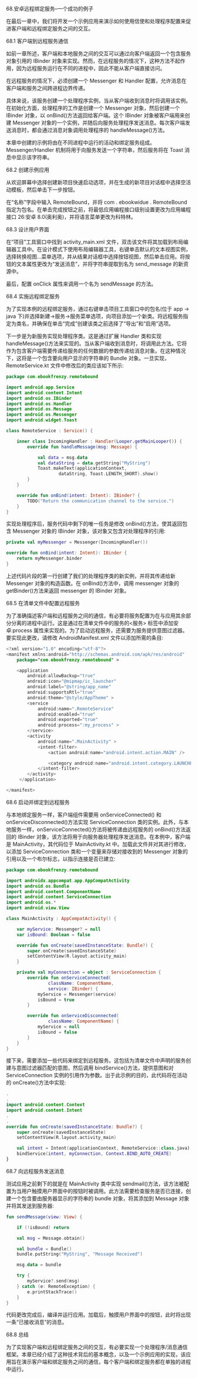 68.安卓远程绑定服务–一个成功的例子

在最后一章中，我们将开发一个示例应用来演示如何使用信使和处理程序配置来促进客户端和远程绑定服务之间的交互。

68.1 客户端到远程服务通信

如前一章所述，客户端和本地服务之间的交互可以通过向客户端返回一个包含服务对象引用的 IBinder 对象来实现。然而，在远程服务的情况下，这种方法不起作用，因为远程服务运行在不同的进程中，因此不能从客户端直接访问。

在远程服务的情况下，必须创建一个 Messenger 和 Handler 配置，允许消息在客户端和服务之间跨进程边界传递。

具体来说，该服务创建一个处理程序实例，当从客户端收到消息时将调用该实例。在初始化方面，处理程序的工作是创建一个 Messenger 对象，然后创建一个 IBinder 对象，以 onBind()方法返回给客户端。这个 IBinder 对象被客户端用来创建 Messenger 对象的一个实例，并随后向服务处理程序发送消息。每次客户端发送消息时，都会通过消息对象调用处理程序的 handleMessage()方法。

本章中创建的示例将由在不同进程中运行的活动和绑定服务组成。Messenger/Handler 机制将用于向服务发送一个字符串，然后服务将在 Toast 消息中显示该字符串。

68.2 创建示例应用

从欢迎屏幕中选择创建新项目快速启动选项，并在生成的新项目对话框中选择空活动模板，然后单击下一步按钮。

在“名称”字段中输入 RemoteBound，并将 com . ebookwidue . RemoteBound 指定为包名。在单击完成按钮之前，将最低应用编程接口级别设置更改为应用编程接口 26:安卓 8.0(奥利奥)，并将语言菜单更改为科特林。

68.3 设计用户界面

在“项目”工具窗口中找到 activity_main.xml 文件，双击该文件将其加载到布局编辑器工具中。在设计模式下使用布局编辑器工具，右键单击默认的文本视图实例，选择转换视图...菜单选项，并从结果对话框中选择按钮视图，然后单击应用。将按钮的文本属性更改为“发送消息”，并将字符串提取到名为 send_message 的新资源中。

最后，配置 onClick 属性来调用一个名为 sendMessage 的方法。

68.4 实施远程绑定服务

为了实现本例的远程绑定服务，通过右键单击项目工具窗口中的包名(位于 app -> java 下)并选择新建->服务->服务菜单选项，向项目添加一个新类。将远程服务指定为类名，并确保在单击“完成”创建该类之前选择了“导出”和“启用”选项。

下一步是为新服务实现处理程序类。这是通过扩展 Handler 类和实现 handleMessage()方法来实现的。当从客户端收到消息时，将调用此方法。它将作为包含客户端需要传递给服务的任何数据的参数传递给消息对象。在这种情况下，这将是一个包含要向用户显示的字符串的 Bundle 对象。一旦实现，RemoteService.kt 文件中修改后的类应该如下所示:

```kt
package com.ebookfrenzy.remotebound

import android.app.Service
import android.content.Intent
import android.os.IBinder
import android.os.Handler
import android.os.Message
import android.os.Messenger
import android.widget.Toast

class RemoteService : Service() {

    inner class IncomingHandler : Handler(Looper.getMainLooper()) {
        override fun handleMessage(msg: Message) {

            val data = msg.data
            val dataString = data.getString("MyString")
            Toast.makeText(applicationContext,
                    dataString, Toast.LENGTH_SHORT).show()
        }
    }

    override fun onBind(intent: Intent): IBinder? {
        TODO("Return the communication channel to the service.")
    }
}
```

实现处理程序后，服务代码中剩下的唯一任务是修改 onBind()方法，使其返回包含 Messenger 对象的 IBinder 对象，该对象又包含对处理程序的引用:

```kt
private val myMessenger = Messenger(IncomingHandler())

override fun onBind(intent: Intent): IBinder {
    return myMessenger.binder
}
```

上述代码片段的第一行创建了我们的处理程序类的新实例，并将其传递给新 Messenger 对象的构造函数。在 onBind()方法中，调用 messenger 对象的 getBinder()方法来返回 messenger 的 IBinder 对象。

68.5 在清单文件中配置远程服务

为了准确描述客户端和远程服务之间的通信，有必要将服务配置为在与应用其余部分分离的进程中运行。这是通过在清单文件中的服务的<服务> 标签中添加安卓:process 属性来实现的。为了启动远程服务，还需要为服务提供意图过滤器。要实现此更改，请修改 AndroidManifest.xml 文件以添加所需的条目:

```kt
<?xml version="1.0" encoding="utf-8"?>
<manifest xmlns:android="http://schemas.android.com/apk/res/android"
    package="com.ebookfrenzy.remotebound" >

    <application
        android:allowBackup="true"
        android:icon="@mipmap/ic_launcher"
        android:label="@string/app_name"
        android:supportsRtl="true"
        android:theme="@style/AppTheme" >
        <service
            android:name=".RemoteService"
            android:enabled="true"
            android:exported="true"
            android:process=":my_process" >
        </service>
        <activity
            android:name=".MainActivity" >
            <intent-filter>
                <action android:name="android.intent.action.MAIN" />

                <category android:name="android.intent.category.LAUNCHER" />
            </intent-filter>
        </activity>
     </application>

</manifest>
```

68.6 启动并绑定到远程服务

与本地绑定服务一样，客户端组件需要用 onServiceConnected() 和 onServiceDisconnected()方法实现 ServiceConnection 类的实例。此外，与本地服务一样，onServiceConnected()方法将被传递由远程服务的 onBind()方法返回的 IBinder 对象，该方法将用于向服务器处理程序发送消息。在本例中，客户端是 MainActivity，其代码位于 MainActivity.kt 中。加载此文件并对其进行修改，以添加 ServiceConnection 类和一个变量来存储对接收到的 Messenger 对象的引用以及一个布尔标志，以指示连接是否已建立:

```kt
package com.ebookfrenzy.remotebound

import androidx.appcompat.app.AppCompatActivity
import android.os.Bundle
import android.content.ComponentName
import android.content.ServiceConnection
import android.os.*
import android.view.View

class MainActivity : AppCompatActivity() {

    var myService: Messenger? = null
    var isBound: Boolean = false

    override fun onCreate(savedInstanceState: Bundle?) {
        super.onCreate(savedInstanceState)
        setContentView(R.layout.activity_main)
    }

    private val myConnection = object : ServiceConnection {
        override fun onServiceConnected(
                className: ComponentName,
                service: IBinder) {
            myService = Messenger(service)
            isBound = true
        }

        override fun onServiceDisconnected(
                className: ComponentName) {
            myService = null
            isBound = false
        }
    }
}
```

接下来，需要添加一些代码来绑定到远程服务。这包括为清单文件中声明的服务创建与意图过滤器匹配的意图，然后调用 bindService()方法，提供意图和对 ServiceConnection 实例的引用作为参数。出于此示例的目的，此代码将在活动的 onCreate()方法中实现:

```kt
.
.
import android.content.Context
import android.content.Intent
.
.
override fun onCreate(savedInstanceState: Bundle?) {
    super.onCreate(savedInstanceState)
    setContentView(R.layout.activity_main)

    val intent = Intent(applicationContext, RemoteService::class.java)    
    bindService(intent, myConnection, Context.BIND_AUTO_CREATE)
}
```

68.7 向远程服务发送消息

测试应用之前剩下的就是在 MainActivity 类中实现 sendmail()方法，该方法被配置为当用户触摸用户界面中的按钮时被调用。此方法需要检查服务是否已连接，创建一个包含要由服务器显示的字符串的 bundle 对象，将其添加到 Message 对象并将其发送到服务器:

```kt
fun sendMessage(view: View) {

    if (!isBound) return

    val msg = Message.obtain()

    val bundle = Bundle()
    bundle.putString("MyString", "Message Received")

    msg.data = bundle

    try {
        myService?.send(msg)
    } catch (e: RemoteException) {
        e.printStackTrace()
    }
}
```

代码更改完成后，编译并运行应用。加载后，触摸用户界面中的按钮，此时将出现一条“已接收消息”的消息。

68.8 总结

为了实现客户端和远程绑定服务之间的交互，有必要实现一个处理程序/消息通信框架。本章已经介绍了这种技术背后的基本概念，以及一个示例应用的实现，该应用旨在演示客户端和绑定服务之间的通信，每个客户端和绑定服务都在单独的进程中运行。